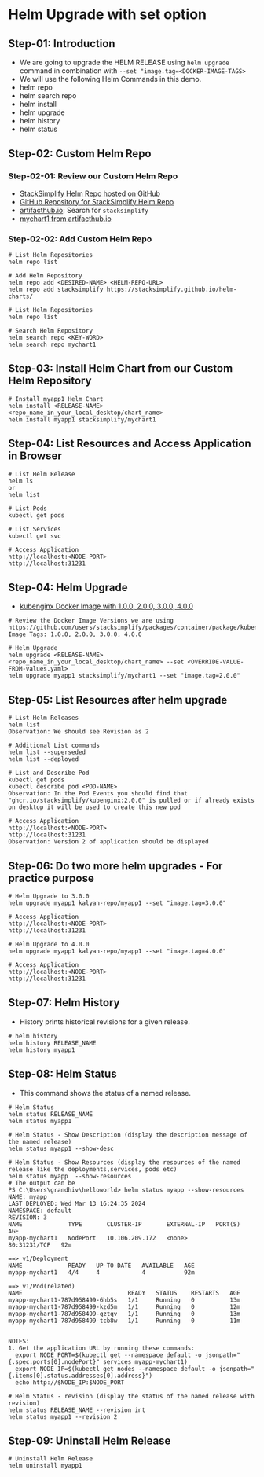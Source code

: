 # Helm Upgrade with set option

## Step-01: Introduction
- We are going to upgrade the HELM RELEASE using `helm upgrade` command in combination with `--set "image.tag=<DOCKER-IMAGE-TAGS>`
- We will use the following Helm Commands in this demo.
- helm repo 
- helm search repo
- helm install
- helm upgrade
- helm history
- helm status

## Step-02: Custom Helm Repo
### Step-02-01: Review our Custom Helm Repo
- [StackSimplify Helm Repo hosted on GitHub](https://stacksimplify.github.io/helm-charts/)
- [GitHub Repository for StackSimplify Helm Repo](https://github.com/stacksimplify/helm-charts)
- [artifacthub.io](https://artifacthub.io): Search for `stacksimplify`
- [mychart1 from artifacthub.io](https://artifacthub.io/packages/helm/stacksimplify/mychart1)


### Step-02-02: Add Custom Helm Repo
```t
# List Helm Repositories
helm repo list

# Add Helm Repository
helm repo add <DESIRED-NAME> <HELM-REPO-URL>
helm repo add stacksimplify https://stacksimplify.github.io/helm-charts/

# List Helm Repositories
helm repo list

# Search Helm Repository
helm search repo <KEY-WORD>
helm search repo mychart1
```

## Step-03: Install Helm Chart from our Custom Helm Repository
```t
# Install myapp1 Helm Chart
helm install <RELEASE-NAME> <repo_name_in_your_local_desktop/chart_name>
helm install myapp1 stacksimplify/mychart1 
```
## Step-04: List Resources and Access Application in Browser
```t
# List Helm Release
helm ls 
or 
helm list

# List Pods
kubectl get pods

# List Services 
kubectl get svc

# Access Application
http://localhost:<NODE-PORT>
http://localhost:31231
```

## Step-04: Helm Upgrade
- [kubenginx Docker Image with 1.0.0, 2.0.0, 3.0.0, 4.0.0](https://github.com/users/stacksimplify/packages/container/package/kubenginx)
```t
# Review the Docker Image Versions we are using
https://github.com/users/stacksimplify/packages/container/package/kubenginx
Image Tags: 1.0.0, 2.0.0, 3.0.0, 4.0.0

# Helm Upgrade
helm upgrade <RELEASE-NAME> <repo_name_in_your_local_desktop/chart_name> --set <OVERRIDE-VALUE-FROM-values.yaml>
helm upgrade myapp1 stacksimplify/mychart1 --set "image.tag=2.0.0"
```
## Step-05: List Resources after helm upgrade
```t
# List Helm Releases
helm list 
Observation: We should see Revision as 2

# Additional List commands
helm list --superseded
helm list --deployed

# List and Describe Pod
kubectl get pods
kubectl describe pod <POD-NAME> 
Observation: In the Pod Events you should find that "ghcr.io/stacksimplify/kubenginx:2.0.0" is pulled or if already exists on desktop it will be used to create this new pod

# Access Application
http://localhost:<NODE-PORT>
http://localhost:31231
Observation: Version 2 of application should be displayed
```

## Step-06: Do two more helm upgrades - For practice purpose
```t
# Helm Upgrade to 3.0.0
helm upgrade myapp1 kalyan-repo/myapp1 --set "image.tag=3.0.0"

# Access Application
http://localhost:<NODE-PORT>
http://localhost:31231

# Helm Upgrade to 4.0.0
helm upgrade myapp1 kalyan-repo/myapp1 --set "image.tag=4.0.0"

# Access Application
http://localhost:<NODE-PORT>
http://localhost:31231
```

## Step-07: Helm History
- History prints historical revisions for a given release.
```t
# helm history
helm history RELEASE_NAME
helm history myapp1
```

## Step-08: Helm Status
- This command shows the status of a named release. 
```t
# Helm Status
helm status RELEASE_NAME
helm status myapp1

# Helm Status - Show Description (display the description message of the named release)
helm status myapp1 --show-desc    

# Helm Status - Show Resources (display the resources of the named release like the deployments,services, pods etc)
helm status myapp  --show-resources
# The output can be
PS C:\Users\grandhiv\helloworld> helm status myapp --show-resources
NAME: myapp
LAST DEPLOYED: Wed Mar 13 16:24:35 2024
NAMESPACE: default
REVISION: 3
NAME             TYPE       CLUSTER-IP       EXTERNAL-IP   PORT(S)        AGE
myapp-mychart1   NodePort   10.106.209.172   <none>        80:31231/TCP   92m

==> v1/Deployment
NAME             READY   UP-TO-DATE   AVAILABLE   AGE
myapp-mychart1   4/4     4            4           92m

==> v1/Pod(related)
NAME                              READY   STATUS    RESTARTS   AGE
myapp-mychart1-787d958499-6hb5s   1/1     Running   0          13m
myapp-mychart1-787d958499-kzd5m   1/1     Running   0          12m
myapp-mychart1-787d958499-qztqv   1/1     Running   0          13m
myapp-mychart1-787d958499-tcb8w   1/1     Running   0          11m


NOTES:
1. Get the application URL by running these commands:
  export NODE_PORT=$(kubectl get --namespace default -o jsonpath="{.spec.ports[0].nodePort}" services myapp-mychart1)
  export NODE_IP=$(kubectl get nodes --namespace default -o jsonpath="{.items[0].status.addresses[0].address}")
  echo http://$NODE_IP:$NODE_PORT

# Helm Status - revision (display the status of the named release with revision)
helm status RELEASE_NAME --revision int
helm status myapp1 --revision 2
```

## Step-09: Uninstall Helm Release
```t
# Uninstall Helm Release
helm uninstall myapp1
```



